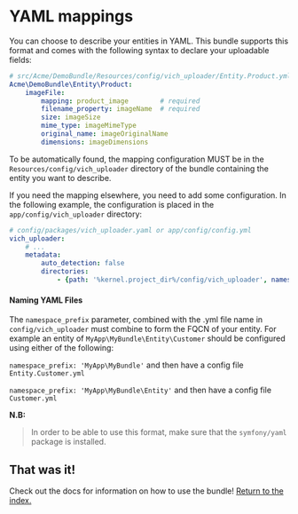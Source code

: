 YAML mappings
=============

You can choose to describe your entities in YAML. This bundle supports this
format and comes with the following syntax to declare your uploadable fields:

```yaml
# src/Acme/DemoBundle/Resources/config/vich_uploader/Entity.Product.yml
Acme\DemoBundle\Entity\Product:
    imageFile:
        mapping: product_image        # required
        filename_property: imageName  # required
        size: imageSize
        mime_type: imageMimeType
        original_name: imageOriginalName
        dimensions: imageDimensions
```

To be automatically found, the mapping configuration MUST be in the `Resources/config/vich_uploader`
directory of the bundle containing the entity you want to describe.

If you need the mapping elsewhere, you need to add some configuration.
In the following example, the configuration is placed in the `app/config/vich_uploader` directory:

```yaml
# config/packages/vich_uploader.yaml or app/config/config.yml
vich_uploader:
    # ...
    metadata:
        auto_detection: false
        directories:
            - {path: '%kernel.project_dir%/config/vich_uploader', namespace_prefix: 'Acme'}
```

#### Naming YAML Files

The `namespace_prefix` parameter, combined with the .yml file name in `config/vich_uploader` must
combine to form the FQCN of your entity. For example an entity of `MyApp\MyBundle\Entity\Customer`
should be configured using either of the following:

`namespace_prefix: 'MyApp\MyBundle'` and then have a config file `Entity.Customer.yml`

`namespace_prefix: 'MyApp\MyBundle\Entity'` and then have a config file `Customer.yml`

**N.B:**

> In order to be able to use this format, make sure that the `symfony/yaml`
> package is installed.

## That was it!

Check out the docs for information on how to use the bundle! [Return to the
index.](../index.md)
